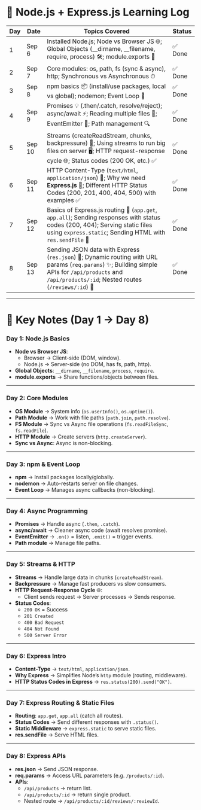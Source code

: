 # 🚀 Node.js + Express.js Learning Log

| Day | Date   | Topics Covered                                                                                                                                                               | Status   |
| --- | ------ | ---------------------------------------------------------------------------------------------------------------------------------------------------------------------------- | -------- |
| 1   | Sep 6  | Installed Node.js; Node vs Browser JS 🌐; Global Objects (__dirname, __filename, require, process) 🛠; module.exports 🔗                                                     | ✅ Done  |
| 2   | Sep 7  | Core modules: os, path, fs (sync & async), http; Synchronous vs Asynchronous ⏱                                                                                              | ✅ Done  |
| 3   | Sep 8  | npm basics 📦 (install/use packages, local vs global); nodemon; Event Loop 🔄                                                                                               | ✅ Done  |
| 4   | Sep 9  | Promises 💡 (.then/.catch, resolve/reject); async/await ⚡; Reading multiple files 📂; EventEmitter 🎯; Path management 🔍                                                     | ✅ Done  |
| 5   | Sep 10 | Streams (createReadStream, chunks, backpressure) 📖; Using streams to run big files on server 🖥️; HTTP request-response cycle 🌐; Status codes (200 OK, etc.) ✅              | ✅ Done  |
| 6   | Sep 11 | HTTP Content-Type (`text/html`, `application/json`) 📑; Why we need **Express.js** 🚀; Different HTTP Status Codes (200, 201, 400, 404, 500) with examples ✅                  | ✅ Done  |
| 7   | Sep 12 | Basics of Express.js routing 🚦 (`app.get`, `app.all`); Sending responses with status codes (200, 404); Serving static files using `express.static`; Sending HTML with `res.sendFile` 📂 | ✅ Done  |
| 8   | Sep 13 | Sending JSON data with Express (`res.json`) 🔗; Dynamic routing with URL params (`req.params`) ✨; Building simple APIs for `/api/products` and `/api/products/:id`; Nested routes (`/reviews/:id`) 🛒 | ✅ Done  |

---

# 📝 Key Notes (Day 1 → Day 8)

### Day 1: Node.js Basics
- **Node vs Browser JS**:  
  - Browser → Client-side (DOM, window).  
  - Node.js → Server-side (no DOM, has fs, path, http).  
- **Global Objects**: `__dirname`, `__filename`, `process`, `require`.  
- **module.exports** → Share functions/objects between files.  

---

### Day 2: Core Modules
- **OS Module** → System info (`os.userInfo()`, `os.uptime()`).  
- **Path Module** → Work with file paths (`path.join`, `path.resolve`).  
- **FS Module** → Sync vs Async file operations (`fs.readFileSync`, `fs.readFile`).  
- **HTTP Module** → Create servers (`http.createServer`).  
- **Sync vs Async**: Async is non-blocking.  

---

### Day 3: npm & Event Loop
- **npm** → Install packages locally/globally.  
- **nodemon** → Auto-restarts server on file changes.  
- **Event Loop** → Manages async callbacks (non-blocking).  

---

### Day 4: Async Programming
- **Promises** → Handle async (`.then`, `.catch`).  
- **async/await** → Cleaner async code (await resolves promise).  
- **EventEmitter** → `.on()` = listen, `.emit()` = trigger events.  
- **Path module** → Manage file paths.  

---

### Day 5: Streams & HTTP
- **Streams** → Handle large data in chunks (`createReadStream`).  
- **Backpressure** → Manage fast producers vs slow consumers.  
- **HTTP Request-Response Cycle** 🌐:  
  - Client sends request → Server processes → Sends response.  
- **Status Codes**:  
  - `200 OK` = Success  
  - `201 Created`  
  - `400 Bad Request`  
  - `404 Not Found`  
  - `500 Server Error`  

---

### Day 6: Express Intro
- **Content-Type** → `text/html`, `application/json`.  
- **Why Express** → Simplifies Node’s `http` module (routing, middleware).  
- **HTTP Status Codes in Express** → `res.status(200).send("OK")`.  

---

### Day 7: Express Routing & Static Files
- **Routing**: `app.get`, `app.all` (catch all routes).  
- **Status Codes** → Send different responses with `.status()`.  
- **Static Middleware** → `express.static` to serve static files.  
- **res.sendFile** → Serve HTML files.  

---

### Day 8: Express APIs
- **res.json** → Send JSON response.  
- **req.params** → Access URL parameters (e.g. `/products/:id`).  
- **APIs**:  
  - `/api/products` → return list.  
  - `/api/products/:id` → return single product.  
  - Nested route → `/api/products/:id/reviews/:reviewId`.  

